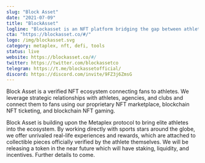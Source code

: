 ```yaml
---
slug: "Block Asset"
date: "2021-07-09"
title: "BlockAsset"
logline: "Blockasset is an NFT platform bridging the gap between athletes and fans by providing real-world experiences, perks, and unique digital collectibles."
cta: "https://blockasset.co/#/"
logo: /img/blockasset.svg
category: metaplex, nft, defi, tools
status: live
website: https://blockasset.co/#/
twitter: https://twitter.com/blockassetco
telegram: https://t.me/blockassetofficial/
discord: https://discord.com/invite/9FZ3j6ZmsG
---
```


Block Asset is a verified NFT ecosystem connecting fans to athletes. We leverage strategic relationships with athletes, agencies, and clubs and connect them to fans using our proprietary NFT marketplace, blockchain NFT ticketing, and blockchain NFT gaming.

Block Asset is building upon the Metaplex protocol to bring elite athletes into the ecosystem. By working directly with sports stars around the globe, we offer unrivaled real-life experiences and rewards, which are attached to collectible pieces officially verified by the athlete themselves. We will be releasing a token in the near future which will have staking, liquidity, and incentives. Further details to come.
